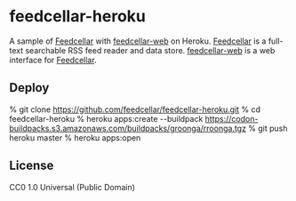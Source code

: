 # feedcellar-heroku

A sample of [Feedcellar][] with [feedcellar-web][] on Heroku. [Feedcellar][] is a full-text searchable RSS feed reader and data store. [feedcellar-web][] is a web interface for [Feedcellar][].

[Feedcellar]:http://myokoym.net/feedcellar/
[feedcellar-web]:https://github.com/feedcellar/feedcellar-web

## Deploy

% git clone https://github.com/feedcellar/feedcellar-heroku.git
% cd feedcellar-heroku
% heroku apps:create --buildpack https://codon-buildpacks.s3.amazonaws.com/buildpacks/groonga/rroonga.tgz
% git push heroku master
% heroku apps:open

## License

CC0 1.0 Universal (Public Domain)
